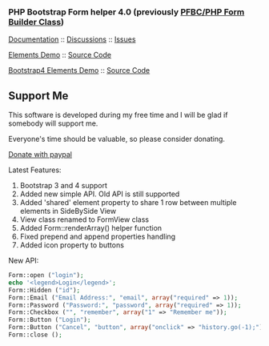### PHP Bootstrap Form helper 4.0 (previously [PFBC/PHP Form Builder Class](http://code.google.com/p/php-form-builder-class/))

[Documentation](http://smarttechdo.com/~avb/pfbc/) :: [Discussions](http://groups.google.com/d/forum/php-form-builder-class) :: [Issues](https://github.com/avbdr/php-bootstrap-form/issues)

[Elements Demo](http://smarttechdo.com/~avb/pfbc/example.php) :: [Source Code](https://github.com/avbdr/php-bootstrap-form/blob/master/example.php)

[Bootstrap4 Elements Demo](http://smarttechdo.com/~avb/pfbc/example.php?v=4) :: [Source Code](http://smarttechdo.com/~avb/pfbc/example.php)


## Support Me

This software is developed during my free time and I will be glad if somebody will support me.

Everyone's time should be valuable, so please consider donating.

[Donate with paypal](https://www.paypal.com/us/cgi-bin/webscr?cmd=_flow&SESSION=DLEZVX5RQEQPwU6vmIa06kkApYCVcd5fFHV646Huwr6R47xOowSMzLseIRG&dispatch=5885d80a13c0db1f8e263663d3faee8dcce3e160f5b9538489e17951d2c62172)

Latest Features:

1. Bootstrap 3 and 4 support
2. Added new simple API. Old API is still supported
3. Added 'shared' element property to share 1 row between multiple elements in SideBySide View
4. View class renamed to FormView class
5. Added Form::renderArray() helper function
6. Fixed prepend and append properties handling
7. Added icon property to buttons

New API:
```php
Form::open ("login");
echo '<legend>Login</legend>';
Form::Hidden ("id");
Form::Email ("Email Address:", "email", array("required" => 1));
Form::Password ("Password:", "password", array("required" => 1));
Form::Checkbox ("", "remember", array("1" => "Remember me"));
Form::Button ("Login");
Form::Button ("Cancel", "button", array("onclick" => "history.go(-1);"));
Form::close ();
```
